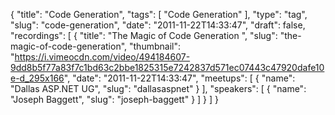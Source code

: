 {
  "title": "Code Generation",
  "tags": [
    "Code Generation"
  ],
  "type": "tag",
  "slug": "code-generation",
  "date": "2011-11-22T14:33:47",
  "draft": false,
  "recordings": [
    {
      "title": "The Magic of Code Generation ",
      "slug": "the-magic-of-code-generation",
      "thumbnail": "https://i.vimeocdn.com/video/494184607-9dd8b5f77a83f7c1bd63c2bbe1825315e7242837d571ec07443c47920dafe10e-d_295x166",
      "date": "2011-11-22T14:33:47",
      "meetups": [
        {
          "name": "Dallas ASP.NET UG",
          "slug": "dallasaspnet"
        }
      ],
      "speakers": [
        {
          "name": "Joseph Baggett",
          "slug": "joseph-baggett"
        }
      ]
    }
  ]
}